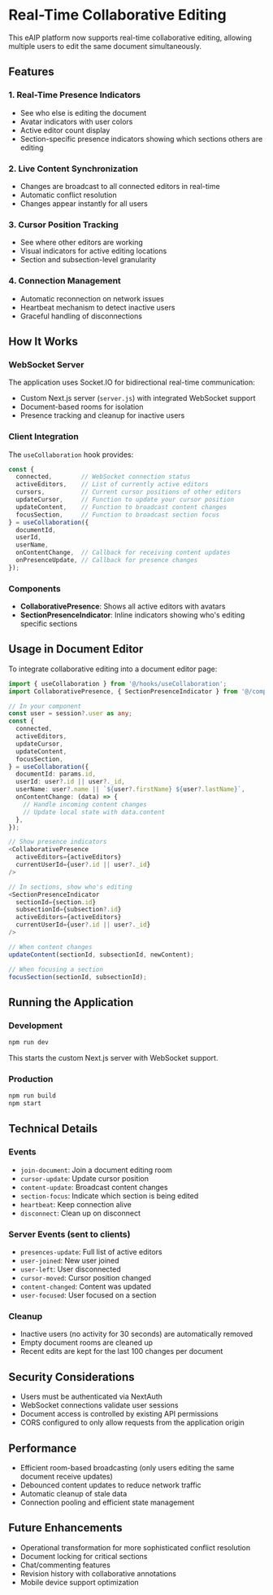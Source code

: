 # Real-Time Collaborative Editing

This eAIP platform now supports real-time collaborative editing, allowing multiple users to edit the same document simultaneously.

## Features

### 1. **Real-Time Presence Indicators**
- See who else is editing the document
- Avatar indicators with user colors
- Active editor count display
- Section-specific presence indicators showing which sections others are editing

### 2. **Live Content Synchronization**
- Changes are broadcast to all connected editors in real-time
- Automatic conflict resolution
- Changes appear instantly for all users

### 3. **Cursor Position Tracking**
- See where other editors are working
- Visual indicators for active editing locations
- Section and subsection-level granularity

### 4. **Connection Management**
- Automatic reconnection on network issues
- Heartbeat mechanism to detect inactive users
- Graceful handling of disconnections

## How It Works

### WebSocket Server
The application uses Socket.IO for bidirectional real-time communication:
- Custom Next.js server (`server.js`) with integrated WebSocket support
- Document-based rooms for isolation
- Presence tracking and cleanup for inactive users

### Client Integration
The `useCollaboration` hook provides:
```typescript
const {
  connected,        // WebSocket connection status
  activeEditors,    // List of currently active editors
  cursors,          // Current cursor positions of other editors
  updateCursor,     // Function to update your cursor position
  updateContent,    // Function to broadcast content changes
  focusSection,     // Function to broadcast section focus
} = useCollaboration({
  documentId,
  userId,
  userName,
  onContentChange,  // Callback for receiving content updates
  onPresenceUpdate, // Callback for presence changes
});
```

### Components
- **CollaborativePresence**: Shows all active editors with avatars
- **SectionPresenceIndicator**: Inline indicators showing who's editing specific sections

## Usage in Document Editor

To integrate collaborative editing into a document editor page:

```typescript
import { useCollaboration } from '@/hooks/useCollaboration';
import CollaborativePresence, { SectionPresenceIndicator } from '@/components/CollaborativePresence';

// In your component
const user = session?.user as any;
const {
  connected,
  activeEditors,
  updateCursor,
  updateContent,
  focusSection,
} = useCollaboration({
  documentId: params.id,
  userId: user?.id || user?._id,
  userName: user?.name || `${user?.firstName} ${user?.lastName}`,
  onContentChange: (data) => {
    // Handle incoming content changes
    // Update local state with data.content
  },
});

// Show presence indicators
<CollaborativePresence
  activeEditors={activeEditors}
  currentUserId={user?.id || user?._id}
/>

// In sections, show who's editing
<SectionPresenceIndicator
  sectionId={section.id}
  subsectionId={subsection?.id}
  activeEditors={activeEditors}
  currentUserId={user?.id || user?._id}
/>

// When content changes
updateContent(sectionId, subsectionId, newContent);

// When focusing a section
focusSection(sectionId, subsectionId);
```

## Running the Application

### Development
```bash
npm run dev
```
This starts the custom Next.js server with WebSocket support.

### Production
```bash
npm run build
npm start
```

## Technical Details

### Events
- `join-document`: Join a document editing room
- `cursor-update`: Update cursor position
- `content-update`: Broadcast content changes
- `section-focus`: Indicate which section is being edited
- `heartbeat`: Keep connection alive
- `disconnect`: Clean up on disconnect

### Server Events (sent to clients)
- `presences-update`: Full list of active editors
- `user-joined`: New user joined
- `user-left`: User disconnected
- `cursor-moved`: Cursor position changed
- `content-changed`: Content was updated
- `user-focused`: User focused on a section

### Cleanup
- Inactive users (no activity for 30 seconds) are automatically removed
- Empty document rooms are cleaned up
- Recent edits are kept for the last 100 changes per document

## Security Considerations

- Users must be authenticated via NextAuth
- WebSocket connections validate user sessions
- Document access is controlled by existing API permissions
- CORS configured to only allow requests from the application origin

## Performance

- Efficient room-based broadcasting (only users editing the same document receive updates)
- Debounced content updates to reduce network traffic
- Automatic cleanup of stale data
- Connection pooling and efficient state management

## Future Enhancements

- Operational transformation for more sophisticated conflict resolution
- Document locking for critical sections
- Chat/commenting features
- Revision history with collaborative annotations
- Mobile device support optimization
